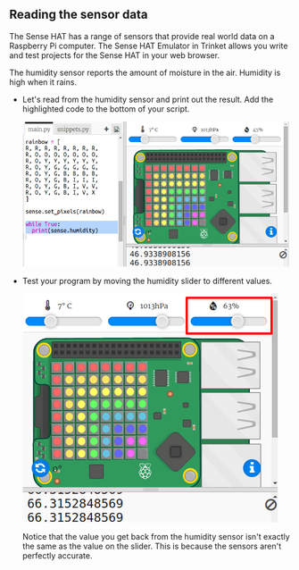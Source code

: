 ## Reading the sensor data

The Sense HAT has a range of sensors that provide real world data on a Raspberry Pi computer. The Sense HAT Emulator in Trinket allows you write and test projects for the Sense HAT in your web browser.

The humidity sensor reports the amount of moisture in the air. Humidity is high when it rains.

+ Let's read from the humidity sensor and print out the result. Add the highlighted code to the bottom of your script.
    
    ![zrzut ekranu](images/rainbow-humid.png)

+ Test your program by moving the humidity slider to different values.
    
    ![zrzut ekranu](images/rainbow-slider.png)
    
    Notice that the value you get back from the humidity sensor isn't exactly the same as the value on the slider. This is because the sensors aren't perfectly accurate.